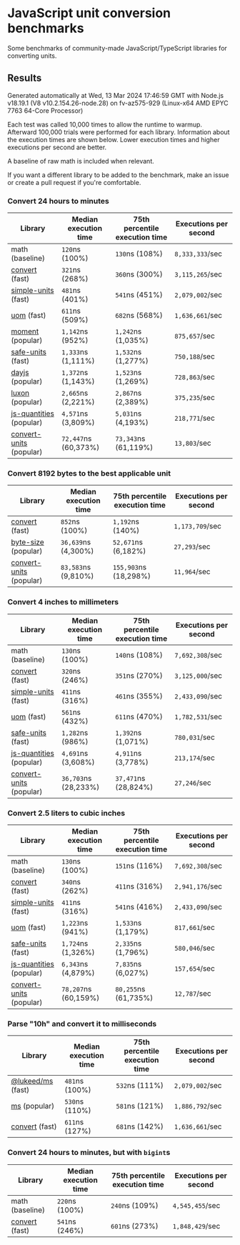 # JavaScript unit conversion benchmarks

Some benchmarks of community-made JavaScript/TypeScript libraries for converting units.

## Results

<!-- beginblock(results) -->

Generated automatically at Wed, 13 Mar 2024 17:46:59 GMT with Node.js v18.19.1 (V8 v10.2.154.26-node.28) on fv-az575-929 (Linux-x64 AMD EPYC 7763 64-Core Processor)

Each test was called 10,000 times to allow the runtime to warmup.
Afterward 100,000 trials were performed for each library.
Information about the execution times are shown below.
Lower execution times and higher executions per second are better.

A baseline of raw math is included when relevant.

If you want a different library to be added to the benchmark, make an issue or create a pull request if you're comfortable.

### Convert 24 hours to minutes

| Library                                                            | Median execution time | 75th percentile execution time | Executions per second |
| ------------------------------------------------------------------ | --------------------- | ------------------------------ | --------------------- |
| math (baseline)                                                    | `120`ns (100%)        | `130`ns (108%)                 | `8,333,333`/sec       |
| [convert](https://npmjs.com/package/convert) (fast)                | `321`ns (268%)        | `360`ns (300%)                 | `3,115,265`/sec       |
| [simple-units](https://npmjs.com/package/simple-units) (fast)      | `481`ns (401%)        | `541`ns (451%)                 | `2,079,002`/sec       |
| [uom](https://npmjs.com/package/uom) (fast)                        | `611`ns (509%)        | `682`ns (568%)                 | `1,636,661`/sec       |
| [moment](https://npmjs.com/package/moment) (popular)               | `1,142`ns (952%)      | `1,242`ns (1,035%)             | `875,657`/sec         |
| [safe-units](https://npmjs.com/package/safe-units) (fast)          | `1,333`ns (1,111%)    | `1,532`ns (1,277%)             | `750,188`/sec         |
| [dayjs](https://npmjs.com/package/dayjs) (popular)                 | `1,372`ns (1,143%)    | `1,523`ns (1,269%)             | `728,863`/sec         |
| [luxon](https://npmjs.com/package/luxon) (popular)                 | `2,665`ns (2,221%)    | `2,867`ns (2,389%)             | `375,235`/sec         |
| [js-quantities](https://npmjs.com/package/js-quantities) (popular) | `4,571`ns (3,809%)    | `5,031`ns (4,193%)             | `218,771`/sec         |
| [convert-units](https://npmjs.com/package/convert-units) (popular) | `72,447`ns (60,373%)  | `73,343`ns (61,119%)           | `13,803`/sec          |

### Convert 8192 bytes to the best applicable unit

| Library                                                            | Median execution time | 75th percentile execution time | Executions per second |
| ------------------------------------------------------------------ | --------------------- | ------------------------------ | --------------------- |
| [convert](https://npmjs.com/package/convert) (fast)                | `852`ns (100%)        | `1,192`ns (140%)               | `1,173,709`/sec       |
| [byte-size](https://npmjs.com/package/byte-size) (popular)         | `36,639`ns (4,300%)   | `52,671`ns (6,182%)            | `27,293`/sec          |
| [convert-units](https://npmjs.com/package/convert-units) (popular) | `83,583`ns (9,810%)   | `155,903`ns (18,298%)          | `11,964`/sec          |

### Convert 4 inches to millimeters

| Library                                                            | Median execution time | 75th percentile execution time | Executions per second |
| ------------------------------------------------------------------ | --------------------- | ------------------------------ | --------------------- |
| math (baseline)                                                    | `130`ns (100%)        | `140`ns (108%)                 | `7,692,308`/sec       |
| [convert](https://npmjs.com/package/convert) (fast)                | `320`ns (246%)        | `351`ns (270%)                 | `3,125,000`/sec       |
| [simple-units](https://npmjs.com/package/simple-units) (fast)      | `411`ns (316%)        | `461`ns (355%)                 | `2,433,090`/sec       |
| [uom](https://npmjs.com/package/uom) (fast)                        | `561`ns (432%)        | `611`ns (470%)                 | `1,782,531`/sec       |
| [safe-units](https://npmjs.com/package/safe-units) (fast)          | `1,282`ns (986%)      | `1,392`ns (1,071%)             | `780,031`/sec         |
| [js-quantities](https://npmjs.com/package/js-quantities) (popular) | `4,691`ns (3,608%)    | `4,911`ns (3,778%)             | `213,174`/sec         |
| [convert-units](https://npmjs.com/package/convert-units) (popular) | `36,703`ns (28,233%)  | `37,471`ns (28,824%)           | `27,246`/sec          |

### Convert 2.5 liters to cubic inches

| Library                                                            | Median execution time | 75th percentile execution time | Executions per second |
| ------------------------------------------------------------------ | --------------------- | ------------------------------ | --------------------- |
| math (baseline)                                                    | `130`ns (100%)        | `151`ns (116%)                 | `7,692,308`/sec       |
| [convert](https://npmjs.com/package/convert) (fast)                | `340`ns (262%)        | `411`ns (316%)                 | `2,941,176`/sec       |
| [simple-units](https://npmjs.com/package/simple-units) (fast)      | `411`ns (316%)        | `541`ns (416%)                 | `2,433,090`/sec       |
| [uom](https://npmjs.com/package/uom) (fast)                        | `1,223`ns (941%)      | `1,533`ns (1,179%)             | `817,661`/sec         |
| [safe-units](https://npmjs.com/package/safe-units) (fast)          | `1,724`ns (1,326%)    | `2,335`ns (1,796%)             | `580,046`/sec         |
| [js-quantities](https://npmjs.com/package/js-quantities) (popular) | `6,343`ns (4,879%)    | `7,835`ns (6,027%)             | `157,654`/sec         |
| [convert-units](https://npmjs.com/package/convert-units) (popular) | `78,207`ns (60,159%)  | `80,255`ns (61,735%)           | `12,787`/sec          |

### Parse "10h" and convert it to milliseconds

| Library                                                   | Median execution time | 75th percentile execution time | Executions per second |
| --------------------------------------------------------- | --------------------- | ------------------------------ | --------------------- |
| [@lukeed/ms](https://npmjs.com/package/@lukeed/ms) (fast) | `481`ns (100%)        | `532`ns (111%)                 | `2,079,002`/sec       |
| [ms](https://npmjs.com/package/ms) (popular)              | `530`ns (110%)        | `581`ns (121%)                 | `1,886,792`/sec       |
| [convert](https://npmjs.com/package/convert) (fast)       | `611`ns (127%)        | `681`ns (142%)                 | `1,636,661`/sec       |

### Convert 24 hours to minutes, but with `bigint`s

| Library                                             | Median execution time | 75th percentile execution time | Executions per second |
| --------------------------------------------------- | --------------------- | ------------------------------ | --------------------- |
| math (baseline)                                     | `220`ns (100%)        | `240`ns (109%)                 | `4,545,455`/sec       |
| [convert](https://npmjs.com/package/convert) (fast) | `541`ns (246%)        | `601`ns (273%)                 | `1,848,429`/sec       |

<!-- endblock(results) -->
